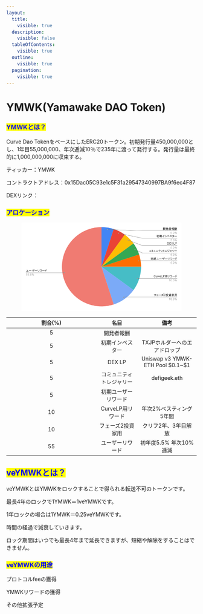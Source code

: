 ```yaml
---
layout:
  title:
    visible: true
  description:
    visible: false
  tableOfContents:
    visible: true
  outline:
    visible: true
  pagination:
    visible: true
---
```


# YMWK(Yamawake DAO Token)

### <mark style="color:blue;">YMWKとは？</mark> <a href="#usercontent-gai-yao" id="usercontent-gai-yao"></a>

Curve Dao TokenをベースにしたERC20トークン。初期発行量450,000,000とし、1年目55,000,000、年次逓減10％で235年に渡って発行する。発行量は最終的に1,000,000,000に収束する。

ティッカー：YMWK

コントラクトアドレス：0x15Dac05C93e1c5F31a29547340997BA9f6ec4F87

DEXリンク：

### <mark style="color:blue;">アロケーション</mark>

<figure><img src="../.gitbook/assets/chart.png" alt=""><figcaption></figcaption></figure>

<table><thead><tr><th width="224.33333333333331" align="center">割合(%)</th><th align="center">名目</th><th align="center">備考</th></tr></thead><tbody><tr><td align="center">5</td><td align="center">開発者報酬</td><td align="center"></td></tr><tr><td align="center">5</td><td align="center">初期インベスター</td><td align="center">TXJPホルダーへのエアドロップ</td></tr><tr><td align="center">5</td><td align="center">DEX LP</td><td align="center">Uniswap v3 YMWK-ETH Pool $0.1~$1</td></tr><tr><td align="center">5</td><td align="center">コミュニティトレジャリー</td><td align="center">defigeek.eth</td></tr><tr><td align="center">5</td><td align="center">初期ユーザーリワード</td><td align="center"></td></tr><tr><td align="center">10</td><td align="center">CurveLP用リワード</td><td align="center">年次2%ベスティング5年間</td></tr><tr><td align="center">10</td><td align="center">フェーズ2投資家用</td><td align="center">クリフ2年、3年目解放</td></tr><tr><td align="center">55</td><td align="center">ユーザーリワード</td><td align="center">初年度5.5% 年次10%逓減</td></tr></tbody></table>

## <mark style="color:blue;">veYMWKとは？</mark>

veYMWKとはYMWKをロックすることで得られる転送不可のトークンです。

最長4年のロックで1YMWK＝1veYMWKです。

1年ロックの場合は1YMWK＝0.25veYMWKです。

時間の経過で減衰していきます。

ロック期間はいつでも最長4年まで延長できますが、短縮や解除をすることはできません。

### <mark style="color:blue;">veYMWKの用途</mark>

プロトコルfeeの獲得

YMWKリワードの獲得

その他拡張予定
